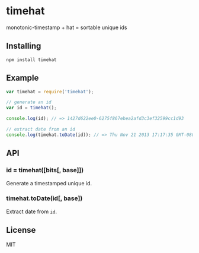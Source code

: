 
# timehat

monotonic-timestamp + hat = sortable unique ids

## Installing

`npm install timehat`

## Example

```js
var timehat = require('timehat');

// generate an id
var id = timehat();

console.log(id); // => 1427d622ee0-6275f867ebea2afd3c3ef32599cc1d93

// extract date from an id
console.log(timehat.toDate(id)); // => Thu Nov 21 2013 17:17:35 GMT-0800 (Pacific Standard Time (Mexico))
```

## API

### id = timehat([bits[, base]])

Generate a timestamped unique id.

### timehat.toDate(id[, base])

Extract date from `id`.

## License

MIT
